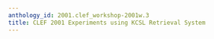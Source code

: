 ```yaml
---
anthology_id: 2001.clef_workshop-2001w.3
title: CLEF 2001 Experiments using KCSL Retrieval System
---
```


